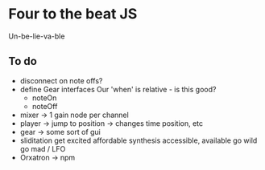 # Four to the beat JS

Un-be-lie-va-ble

## To do
- disconnect on note offs?
- define Gear interfaces
	Our 'when' is relative - is this good?
	- noteOn
	- noteOff
- mixer
	-> 1 gain node per channel
- player -> jump to position -> changes time position, etc
- gear -> some sort of gui
- sliditation
	get excited
		affordable synthesis
		accessible, available
	go wild
	go mad / LFO
- Orxatron -> npm
